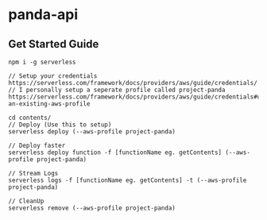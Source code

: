 # panda-api

## Get Started Guide
    npm i -g serverless
    
    // Setup your credentials
    https://serverless.com/framework/docs/providers/aws/guide/credentials/
    // I personally setup a seperate profile called project-panda 
    https://serverless.com/framework/docs/providers/aws/guide/credentials#use-an-existing-aws-profile

    cd contents/
    // Deploy (Use this to setup)
    serverless deploy (--aws-profile project-panda)
    
    // Deploy faster
    serverless deploy function -f [functionName eg. getContents] (--aws-profile project-panda)

    // Stream Logs
    serverless logs -f [functionName eg. getContents] -t (--aws-profile project-panda)

    // CleanUp
    serverless remove (--aws-profile project-panda)